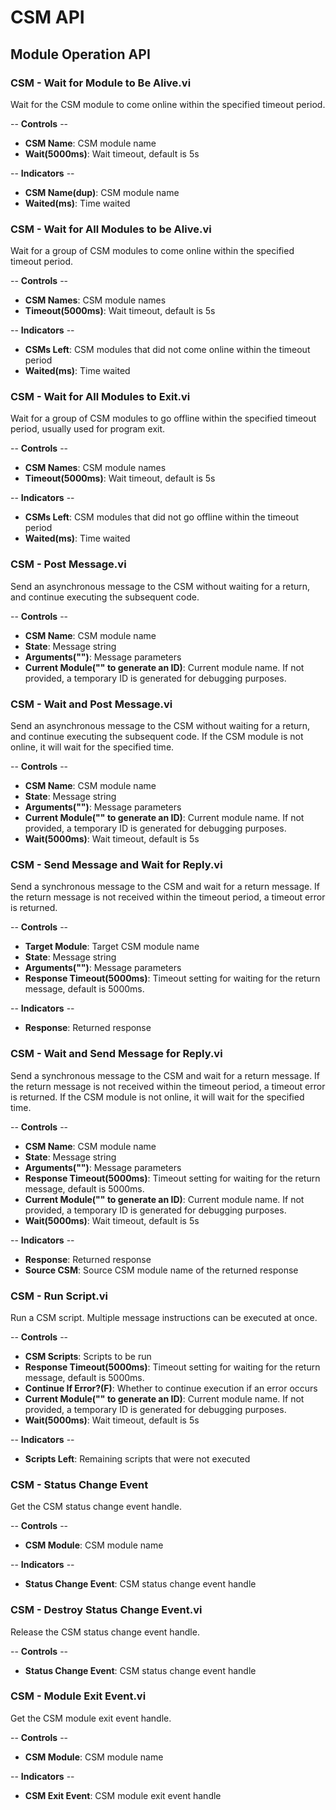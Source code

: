 # CSM API

## Module Operation API

### CSM - Wait for Module to Be Alive.vi

Wait for the CSM module to come online within the specified timeout period.

-- <b>Controls</b> --
- <b>CSM Name</b>: CSM module name
- <b>Wait(5000ms)</b>: Wait timeout, default is 5s

-- <b>Indicators</b> --
- <b>CSM Name(dup)</b>: CSM module name
- <b>Waited(ms)</b>: Time waited

### CSM - Wait for All Modules to be Alive.vi

Wait for a group of CSM modules to come online within the specified timeout period.

-- <b>Controls</b> --
- <b>CSM Names</b>: CSM module names
- <b>Timeout(5000ms)</b>: Wait timeout, default is 5s

-- <b>Indicators</b> --
- <b>CSMs Left</b>: CSM modules that did not come online within the timeout period
- <b>Waited(ms)</b>: Time waited

### CSM - Wait for All Modules to Exit.vi

Wait for a group of CSM modules to go offline within the specified timeout period, usually used for program exit.

-- <b>Controls</b> --
- <b>CSM Names</b>: CSM module names
- <b>Timeout(5000ms)</b>: Wait timeout, default is 5s

-- <b>Indicators</b> --
- <b>CSMs Left</b>: CSM modules that did not go offline within the timeout period
- <b>Waited(ms)</b>: Time waited

### CSM - Post Message.vi

Send an asynchronous message to the CSM without waiting for a return, and continue executing the subsequent code.

-- <b>Controls</b> --
- <b>CSM Name</b>: CSM module name
- <b>State</b>: Message string
- <b>Arguments("")</b>: Message parameters
- <b>Current Module("" to generate an ID)</b>: Current module name. If not provided, a temporary ID is generated for debugging purposes.

### CSM - Wait and Post Message.vi

Send an asynchronous message to the CSM without waiting for a return, and continue executing the subsequent code. If the CSM module is not online, it will wait for the specified time.

-- <b>Controls</b> --
- <b>CSM Name</b>: CSM module name
- <b>State</b>: Message string
- <b>Arguments("")</b>: Message parameters
- <b>Current Module("" to generate an ID)</b>: Current module name. If not provided, a temporary ID is generated for debugging purposes.
- <b>Wait(5000ms)</b>: Wait timeout, default is 5s

### CSM - Send Message and Wait for Reply.vi

Send a synchronous message to the CSM and wait for a return message. If the return message is not received within the timeout period, a timeout error is returned.

-- <b>Controls</b> --
- <b>Target Module</b>: Target CSM module name
- <b>State</b>: Message string
- <b>Arguments("")</b>: Message parameters
- <b>Response Timeout(5000ms)</b>: Timeout setting for waiting for the return message, default is 5000ms.

-- <b>Indicators</b> --
- <b>Response</b>: Returned response

### CSM - Wait and Send Message for Reply.vi

Send a synchronous message to the CSM and wait for a return message. If the return message is not received within the timeout period, a timeout error is returned. If the CSM module is not online, it will wait for the specified time.

-- <b>Controls</b> --
- <b>CSM Name</b>: CSM module name
- <b>State</b>: Message string
- <b>Arguments("")</b>: Message parameters
- <b>Response Timeout(5000ms)</b>: Timeout setting for waiting for the return message, default is 5000ms.
- <b>Current Module("" to generate an ID)</b>: Current module name. If not provided, a temporary ID is generated for debugging purposes.
- <b>Wait(5000ms)</b>: Wait timeout, default is 5s

-- <b>Indicators</b> --
- <b>Response</b>: Returned response
- <b>Source CSM</b>: Source CSM module name of the returned response

### CSM - Run Script.vi

Run a CSM script. Multiple message instructions can be executed at once.

-- <b>Controls</b> --
- <b>CSM Scripts</b>: Scripts to be run
- <b>Response Timeout(5000ms)</b>: Timeout setting for waiting for the return message, default is 5000ms.
- <b>Continue If Error?(F)</b>: Whether to continue execution if an error occurs
- <b>Current Module("" to generate an ID)</b>: Current module name. If not provided, a temporary ID is generated for debugging purposes.
- <b>Wait(5000ms)</b>: Wait timeout, default is 5s

-- <b>Indicators</b> --
- <b>Scripts Left</b>: Remaining scripts that were not executed

### CSM - Status Change Event

Get the CSM status change event handle.

-- <b>Controls</b> --
- <b>CSM Module</b>: CSM module name

-- <b>Indicators</b> --
- <b>Status Change Event</b>: CSM status change event handle

### CSM - Destroy Status Change Event.vi

Release the CSM status change event handle.

-- <b>Controls</b> --
- <b>Status Change Event</b>: CSM status change event handle

### CSM - Module Exit Event.vi

Get the CSM module exit event handle.

-- <b>Controls</b> --
- <b>CSM Module</b>: CSM module name

-- <b>Indicators</b> --
- <b>CSM Exit Event</b>: CSM module exit event handle

